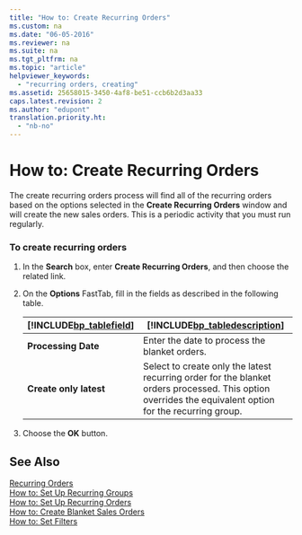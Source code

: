 ```yaml
---
title: "How to: Create Recurring Orders"
ms.custom: na
ms.date: "06-05-2016"
ms.reviewer: na
ms.suite: na
ms.tgt_pltfrm: na
ms.topic: "article"
helpviewer_keywords: 
  - "recurring orders, creating"
ms.assetid: 25658015-3450-4af8-be51-ccb6b2d3aa33
caps.latest.revision: 2
ms.author: "edupont"
translation.priority.ht: 
  - "nb-no"
---
```

# How to: Create Recurring Orders
The create recurring orders process will find all of the recurring orders based on the options selected in the **Create Recurring Orders** window and will create the new sales orders. This is a periodic activity that you must run regularly.  
  
### To create recurring orders  
  
1.  In the **Search** box, enter **Create Recurring Orders**, and then choose the related link.  
  
2.  On the **Options** FastTab, fill in the fields as described in the following table.  
  
    |[!INCLUDE[bp_tablefield](../../ApplicationDesign/includes/bp_tablefield_md.md)]|[!INCLUDE[bp_tabledescription](../../ApplicationDesign/includes/bp_tabledescription_md.md)]|  
    |---------------------------------|---------------------------------------|  
    |**Processing Date**|Enter the date to process the blanket orders.|  
    |**Create only latest**|Select to create only the latest recurring order for the blanket orders processed. This option overrides the equivalent option for the recurring group.|  
  
3.  Choose the **OK** button.  
  
## See Also  
 [Recurring Orders](../../LocalFunctionalityForMicrosoftDynamicsNav2016/Norway/recurring-orders.md)   
 [How to: Set Up Recurring Groups](../../LocalFunctionalityForMicrosoftDynamicsNav2016/Norway/how-to-set-up-recurring-groups.md)   
 [How to: Set Up Recurring Orders](../../LocalFunctionalityForMicrosoftDynamicsNav2016/Norway/how-to-set-up-recurring-orders.md)   
 [How to: Create Blanket Sales Orders](../../Sales/how-to-create-blanket-sales-orders.md)   
 [How to: Set Filters](../../WorkingWithDynamics/how-to-set-filters.md)